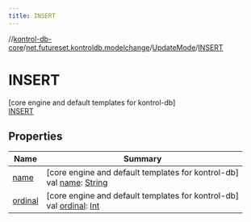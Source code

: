 ```yaml
---
title: INSERT
---
```

//[kontrol-db-core](../../../../index.html)/[net.futureset.kontroldb.modelchange](../../index.html)/[UpdateMode](../index.html)/[INSERT](index.html)



# INSERT



[core engine and default templates for kontrol-db]\
[INSERT](index.html)



## Properties


| Name | Summary |
|---|---|
| [name](../../-table-persistence/-n-o-r-m-a-l/index.html#-372974862%2FProperties%2F894165660) | [core engine and default templates for kontrol-db]<br>val [name](../../-table-persistence/-n-o-r-m-a-l/index.html#-372974862%2FProperties%2F894165660): [String](https://kotlinlang.org/api/latest/jvm/stdlib/kotlin/-string/index.html) |
| [ordinal](../../-table-persistence/-n-o-r-m-a-l/index.html#-739389684%2FProperties%2F894165660) | [core engine and default templates for kontrol-db]<br>val [ordinal](../../-table-persistence/-n-o-r-m-a-l/index.html#-739389684%2FProperties%2F894165660): [Int](https://kotlinlang.org/api/latest/jvm/stdlib/kotlin/-int/index.html) |

